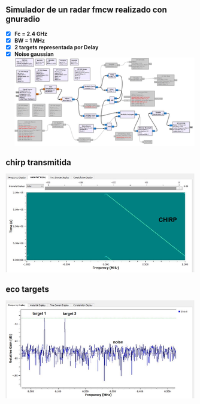 ## Simulador de un radar fmcw realizado con gnuradio
- [x] **Fc = 2.4 GHz**
- [x] **BW = 1 MHz**
- [x] **2 targets representada por Delay**
- [x] **Noise gaussian**
![image](radar_fmcw_sim/gnuradio_radar_fmwc_imag_01.JPG)

## chirp transmitida 

![image](radar_fmcw_sim/gnuradio_radar_fmwc_chirp.JPG)

## eco targets
![image](radar_fmcw_sim/gnuradio_radar_fmwc_eco_targets.JPG)

